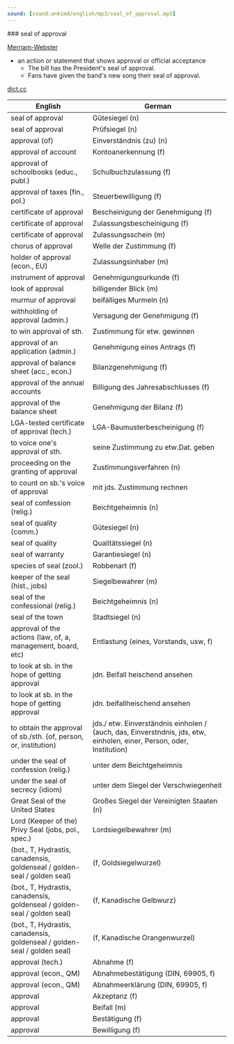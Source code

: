 ```yaml
---
sound: [sound:ankimd/english/mp3/seal_of_approval.mp3]
---
```


\### seal of approval

[Merriam-Webster](https://www.merriam-webster.com/dictionary/seal+of+approval)

- an action or statement that shows approval or official acceptance
    - The bill has the President's seal of approval.
    - Fans have given the band's new song their seal of approval.

[dict.cc](https://www.dict.cc/seal+of+approval)

| English        | German       |
| -------------- | ------------ |
| seal of approval | Gütesiegel (n) |
| seal of approval | Prüfsiegel (n) |
| approval (of) | Einverständnis (zu) (n) |
| approval of account | Kontoanerkennung (f) |
| approval of schoolbooks (educ., publ.) | Schulbuchzulassung (f) |
| approval of taxes (fin., pol.) | Steuerbewilligung (f) |
| certificate of approval | Bescheinigung der Genehmigung (f) |
| certificate of approval | Zulassungsbescheinigung (f) |
| certificate of approval | Zulassungsschein (m) |
| chorus of approval | Welle der Zustimmung (f) |
| holder of approval (econ., EU) | Zulassungsinhaber (m) |
| instrument of approval | Genehmigungsurkunde (f) |
| look of approval | billigender Blick (m) |
| murmur of approval | beifälliges Murmeln (n) |
| withholding of approval (admin.) | Versagung der Genehmigung (f) |
| to win approval of sth. | Zustimmung für etw. gewinnen |
| approval of an application (admin.) | Genehmigung eines Antrags (f) |
| approval of balance sheet (acc., econ.) | Bilanzgenehmigung (f) |
| approval of the annual accounts | Billigung des Jahresabschlusses (f) |
| approval of the balance sheet | Genehmigung der Bilanz (f) |
| LGA-tested certificate of approval (tech.) | LGA-Baumusterbescheinigung (f) |
| to voice one's approval of sth. | seine Zustimmung zu etw.Dat. geben |
| proceeding on the granting of approval | Zustimmungsverfahren (n) |
| to count on sb.'s voice of approval | mit jds. Zustimmung rechnen |
| seal of confession (relig.) | Beichtgeheimnis (n) |
| seal of quality (comm.) | Gütesiegel (n) |
| seal of quality | Qualitätssiegel (n) |
| seal of warranty | Garantiesiegel (n) |
| species of seal (zool.) | Robbenart (f) |
| keeper of the seal (hist., jobs) | Siegelbewahrer (m) |
| seal of the confessional (relig.) | Beichtgeheimnis (n) |
| seal of the town | Stadtsiegel (n) |
| approval of the actions (law, of, a, management, board, etc) | Entlastung (eines, Vorstands, usw, f) |
| to look at sb. in the hope of getting approval | jdn. Beifall heischend ansehen |
| to look at sb. in the hope of getting approval | jdn. beifallheischend ansehen |
| to obtain the approval of sb./sth. (of, person, or, institution) | jds./ etw. Einverständnis einholen / (auch, das, Einverstndnis, jds, etw, einholen, einer, Person, oder, Institution) |
| under the seal of confession (relig.) | unter dem Beichtgeheimnis |
| under the seal of secrecy (idiom) | unter dem Siegel der Verschwiegenheit |
| Great Seal of the United States | Großes Siegel der Vereinigten Staaten (n) |
| Lord (Keeper of the) Privy Seal (jobs, pol., spec.) | Lordsiegelbewahrer (m) |
|  (bot., T, Hydrastis, canadensis, goldenseal / golden-seal / golden seal) |  (f, Goldsiegelwurzel) |
|  (bot., T, Hydrastis, canadensis, goldenseal / golden-seal / golden seal) |  (f, Kanadische Gelbwurz) |
|  (bot., T, Hydrastis, canadensis, goldenseal / golden-seal / golden seal) |  (f, Kanadische Orangenwurzel) |
| approval (tech.) | Abnahme (f) |
| approval (econ., QM) | Abnahmebestätigung (DIN, 69905, f) |
| approval (econ., QM) | Abnahmeerklärung (DIN, 69905, f) |
| approval | Akzeptanz (f) |
| approval | Beifall (m) |
| approval | Bestätigung (f) |
| approval | Bewilligung (f) |
